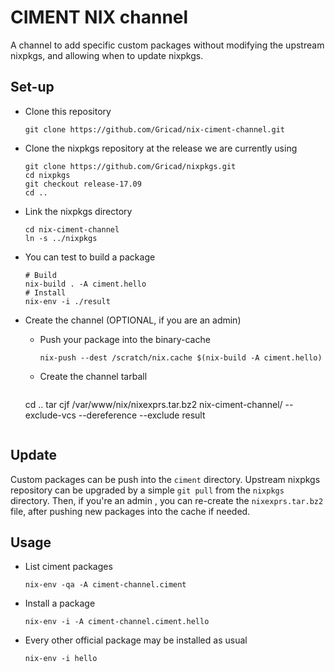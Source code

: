 CIMENT NIX channel
==================

A channel to add specific custom packages without modifying the upstream nixpkgs, and allowing when to update nixpkgs.

Set-up
------

* Clone this repository

    ```git clone https://github.com/Gricad/nix-ciment-channel.git```

* Clone the nixpkgs repository at the release we are currently using

    ```
    git clone https://github.com/Gricad/nixpkgs.git
    cd nixpkgs
    git checkout release-17.09
    cd ..
    ```
* Link the nixpkgs directory
    ```
    cd nix-ciment-channel
    ln -s ../nixpkgs
    ```

* You can test to build a package

    ```
    # Build
    nix-build . -A ciment.hello
    # Install
    nix-env -i ./result
    ```

* Create the channel (OPTIONAL, if you are an admin)
    * Push your package into the binary-cache
        ```
        nix-push --dest /scratch/nix.cache $(nix-build -A ciment.hello)
        ```

    * Create the channel tarball
        ```
	cd ..
        tar cjf /var/www/nix/nixexprs.tar.bz2 nix-ciment-channel/ --exclude-vcs --dereference --exclude result
	```

Update
------
Custom packages can be push into the ```ciment``` directory.
Upstream nixpkgs repository can be upgraded by a simple ```git pull``` from the ```nixpkgs``` directory. Then, if you're an admin , you can re-create the ```nixexprs.tar.bz2``` file, after pushing new packages into the cache if needed.

Usage
-----

* List ciment packages

    ```nix-env -qa -A ciment-channel.ciment```

* Install a package

    ```nix-env -i -A ciment-channel.ciment.hello```

* Every other official package may be installed as usual

    ```nix-env -i hello```
